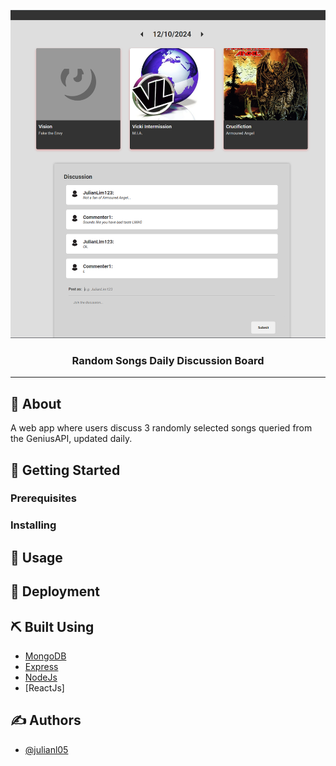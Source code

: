 <p align="center">
  <a href="" rel="noopener">
 <img src="thumbnail.png" alt="Project logo"></a>
</p>

<h3 align="center">Random Songs Daily Discussion Board</h3>

<div align="center">

</div>

---


## 🧐 About <a name = "about"></a>

A web app where users discuss 3 randomly selected songs queried from the GeniusAPI, updated daily. 

## 🏁 Getting Started <a name = "getting_started"></a>


### Prerequisites



### Installing



## 🎈 Usage <a name="usage"></a>



## 🚀 Deployment <a name = "deployment"></a>


## ⛏️ Built Using <a name = "built_using"></a>

- [MongoDB](https://www.mongodb.com/) 
- [Express](https://expressjs.com/)
- [NodeJs](https://nodejs.org/en/)
- [ReactJs]

## ✍️ Authors <a name = "authors"></a>

- [@julianl05](https://github.com/julianl05)


